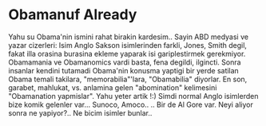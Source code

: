 # Obamanuf Already

Yahu su Obama'nin ismini rahat birakin kardesim.. Sayin ABD medyasi ve yazar cizerleri: Isim Anglo Sakson isimlerinden farkli, Jones, Smith degil, fakat illa orasina burasina ekleme yaparak isi gariplestirmek gerekmiyor. Obamamania ve Obamanomics vardi basta, fena degildi, ilgincti. Sonra insanlar kendini tutamadi Obama'nin konusma yaptigi bir yerde satilan Obama temali takilara, "memorabilia"'lara, "Obamabilia" diyorlar. En son, garabet, mahlukat, vs. anlamina gelen "abomination" kelimesini "Obamanation yapmislar". Yahu yeter artik !:) Simdi normal Anglo isimlerden bize komik gelenler var... Sunoco, Amoco.. .. Bir de Al Gore var. Neyi aliyor sonra ne yapiyor?.. Ne bicim isimler bunlar..
